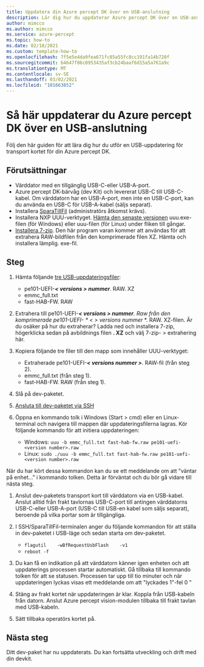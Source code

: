```yaml
---
title: Uppdatera din Azure percept DK över en USB-anslutning
description: Lär dig hur du uppdaterar Azure percept DK över en USB-anslutning
author: mimcco
ms.author: mimcco
ms.service: azure-percept
ms.topic: how-to
ms.date: 02/18/2021
ms.custom: template-how-to
ms.openlocfilehash: 7f5e5e4da9fea671fc85a55fc8cc191fa14b720f
ms.sourcegitcommit: b4647f06c0953435af3cb24baaf6d15a5a761a9c
ms.translationtype: MT
ms.contentlocale: sv-SE
ms.lasthandoff: 03/02/2021
ms.locfileid: "101663852"
---
```

# <a name="how-to-update-azure-percept-dk-over-a-usb-connection"></a>Så här uppdaterar du Azure percept DK över en USB-anslutning

Följ den här guiden för att lära dig hur du utför en USB-uppdatering för transport kortet för din Azure percept DK.

## <a name="prerequisites"></a>Förutsättningar
- Värddator med en tillgänglig USB-C-eller USB-A-port.
- Azure percept DK-bärvåg (dev Kit) och levererat USB-C till USB-C-kabel. Om värddatorn har en USB-A-port, men inte en USB-C-port, kan du använda en USB-C för USB-A-kabel (säljs separat).
- Installera [SparaTillFil](https://www.chiark.greenend.org.uk/~sgtatham/putty/latest.html) (administratörs åtkomst krävs).
- Installera NXP UUU-verktyget. [Hämta den senaste versionen](https://github.com/NXPmicro/mfgtools/releases) uuu.exe-filen (för Windows) eller uuu-filen (för Linux) under fliken till gångar.
- [Installera 7-zip](https://www.7-zip.org/). Den här program varan kommer att användas för att extrahera RAW-bildfilen från den komprimerade filen XZ. Hämta och installera lämplig. exe-fil.

## <a name="steps"></a>Steg
1.  Hämta följande [tre USB-uppdateringsfiler](https://go.microsoft.com/fwlink/?linkid=2155734):
    - pe101-UEFI-***&lt; versions &gt; nummer***. RAW. XZ
    - emmc_full.txt
    - fast-HAB-FW. RAW
 
1. Extrahera till pe101-UEFI-***&lt; versions &gt; nummer**_. Raw från den komprimerade pe101-UEFI_- * _&lt; &gt; versions nummer_* *. RAW. XZ-filen. Är du osäker på hur du extraherar? Ladda ned och installera 7-zip, högerklicka sedan på avbildnings filen **. XZ** och välj 7-zip- &gt; extrahering här.

1. Kopiera följande tre filer till den mapp som innehåller UUU-verktyget:
    - Extraherade pe101-UEFI-***&lt; versions nummer &gt;***. RAW-fil (från steg 2).
    - emmc_full.txt (från steg 1).
    - fast-HAB-FW. RAW (från steg 1).
 
1. Slå på dev-paketet.
1. [Ansluta till dev-paketet via SSH](./how-to-ssh-into-percept-dk.md)
1. Öppna en kommando tolk i Windows (Start &gt; cmd) eller en Linux-terminal och navigera till mappen där uppdateringsfilerna lagras. Kör följande kommando för att initiera uppdateringen:
    - Windows: ```uuu -b emmc_full.txt fast-hab-fw.raw pe101-uefi-<version number>.raw```
    - Linux: ```sudo ./uuu -b emmc_full.txt fast-hab-fw.raw pe101-uefi-<version number>.raw```
    
När du har kört dessa kommandon kan du se ett meddelande om att "väntar på enhet..." i kommando tolken. Detta är förväntat och du bör gå vidare till nästa steg.
    
1. Anslut dev-paketets transport kort till värddatorn via en USB-kabel. Anslut alltid från frakt tavlornas USB-C-port till antingen värddatorns USB-C-eller USB-A-port (USB-C till USB-en kabel som säljs separat), beroende på vilka portar som är tillgängliga. 
 
1. I SSH/SparaTillFil-terminalen anger du följande kommandon för att ställa in dev-paketet i USB-läge och sedan starta om dev-paketet.
    - ```flagutil    -wBfRequestUsbFlash    -v1```
    - ```reboot -f```
 
1. Du kan få en indikation på att värddatorn känner igen enheten och att uppdaterings processen startar automatiskt. Gå tillbaka till kommando tolken för att se statusen. Processen tar upp till tio minuter och när uppdateringen lyckas visas ett meddelande om att "lyckades 1"-fel 0 "
 
1. Stäng av frakt kortet när uppdateringen är klar. Koppla från USB-kabeln från datorn.  Anslut Azure percept vision-modulen tillbaka till frakt tavlan med USB-kabeln.

1. Sätt tillbaka operatörs kortet på.

## <a name="next-steps"></a>Nästa steg

Ditt dev-paket har nu uppdaterats. Du kan fortsätta utveckling och drift med din devkit.